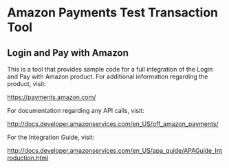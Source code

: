 # Amazon Payments Test Transaction Tool
## Login and Pay with Amazon

This is a tool that provides sample code for a full integration of the Login and Pay with Amazon product. For additional information regarding the product, visit:

https://payments.amazon.com/

For documentation regarding any API calls, visit:

http://docs.developer.amazonservices.com/en_US/off_amazon_payments/

For the Integration Guide, visit:

http://docs.developer.amazonservices.com/en_US/apa_guide/APAGuide_Introduction.html
